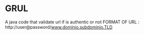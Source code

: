 # GRUL
A java code that validate url if is authentic or not
FORMAT OF URL : http://user@password/www.dominio.subdominio.TLD
